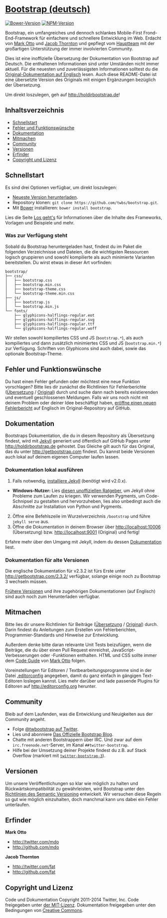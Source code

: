 # [Bootstrap (deutsch)](http://holdirbootstrap.de)
[![Bower-Version](https://badge.fury.io/bo/bootstrap.svg)](http://badge.fury.io/bo/bootstrap)
[![NPM-Version](https://badge.fury.io/js/bootstrap.svg)](http://badge.fury.io/js/bootstrap)

Bootstrap, ein umfangreiches und dennoch schlankes Mobile-First Frond-End-Framework für einfachere und schnellere Entwicklung im Web. Erdacht von [Mark Otto](http://twitter.com/mdo) und [Jacob Thornton](http://twitter.com/fat) und gepflegt vom [Hauptteam](https://github.com/twbs?tab=members) mit der großartigen Unterstützung der immer involvierten Community.

Dies ist eine inoffizielle Übersetzung der Dokumentation von Bootstrap auf Deutsch. Die enthaltenen Informationen sind unter Umständen nicht immer aktuell. Für die neuesten und zuverlässigsten Informationen solltest du die [Original-Dokumentation auf Englisch](http://getbootstrap.com) lesen. Auch diese README-Datei ist eine übersetzte Version des Originals mit einigen Ergänzungen bezüglich der Übersetzung.

Um direkt loszulegen, geh auf <http://holdirbootstrap.de>!

## Inhaltsverzeichnis

 - [Schnellstart](#schnellstart)
 - [Fehler und Funktionswünsche](#fehler-und-funktionswuensche)
 - [Dokumentation](#dokumentation)
 - [Mitmachen](#mitmachen)
 - [Community](#community)
 - [Versionen](#versionen)
 - [Erfinder](#erfinder)
 - [Copyright und Lizenz](#copyright-und-lizenz)

## Schnellstart

Es sind drei Optionen verfügbar, um direkt loszulegen:

- [Neueste Version herunterladen](https://github.com/twbs/bootstrap/archive/v3.2.0.zip).
- Repository klonen: `git clone https://github.com/twbs/bootstrap.git`.
- Mit [Bower](http://bower.io) installieren: `bower install bootstrap`.

Lies die Seite [Los geht's](http://holdirbootstrap.de/los-gehts/) für Informationen über die Inhalte des Frameworks, Vorlagen und Beispiele und mehr.

### Was zur Verfügung steht

Sobald du Bootstrap heruntergeladen hast, findest du im Paket die folgenden Verzeichnisse und Dateien, die die wichtigsten Ressourcen logisch gruppieren und sowohl kompilierte als auch minimierte Varianten bereitstellen. Du wirst etwas in dieser Art vorfinden:

```
bootstrap/
├── css/
│   ├── bootstrap.css
│   ├── bootstrap.min.css
│   ├── bootstrap-theme.css
│   └── bootstrap-theme.min.css
├── js/
│   ├── bootstrap.js
│   └── bootstrap.min.js
└── fonts/
    ├── glyphicons-halflings-regular.eot
    ├── glyphicons-halflings-regular.svg
    ├── glyphicons-halflings-regular.ttf
    └── glyphicons-halflings-regular.woff
```

Wir stellen sowohl kompiliertes CSS und JS (`bootstrap.*`), als auch kompiliertes und dann zusätzlich minimiertes CSS und JS (`bootstrap.min.*`) zur Verfügung. Schriften von Glyphicons sind auch dabei, sowie das optionale Bootstrap-Theme.



## Fehler und Funktionswünsche

Du hast einen Fehler gefunden oder möchtest eine neue Funktion vorschlagen? Bitte lies dir zunächst die Richtlinien für Fehlerberichte ([Übersetzung](https://github.com/juthilo/bootstrap-german/blob/master/CONTRIBUTING.md#fehlermeldungen-verwenden) / [Original](https://github.com/twbs/bootstrap/blob/master/CONTRIBUTING.md#using-the-issue-tracker)) durch und suche dann nach bereits existierenden und eventuell geschlossenen Meldungen. Falls wir uns noch nicht mit deinem Problem oder deiner Idee beschäftigt haben, [eröffne einen neuen Fehlerbericht](https://github.com/twbs/bootstrap/issues/new) auf Englisch im Original-Repository auf GitHub.


## Dokumentation

Bootstraps Dokumentation, die du in diesem Repository als Übersetzung findest, wird mit [Jekyll](http://jekyllrb.com) generiert und öffentlich auf GitHub Pages unter <http://holdirbootstrap.de> gehostet. Das Gleiche gilt auch für das Original, das du unter <http://getbootstrap.com> findest. Du kannst beide Versionen auch lokal auf deinem eigenen Computer laufen lassen.

### Dokumentation lokal ausführen

1. Falls notwendig, [installiere Jekyll](http://jekyllrb.com/docs/installation) (benötigt wird v2.0.x).
  - **Windows-Nutzer:** Lies [diesen unoffiziellen Ratgeber](https://github.com/juthilo/run-jekyll-on-windows/), um Jekyll ohne Probleme zum Laufen zu kriegen. Wir verwenden Pygments, um Code-Schnipsel zu gestalten und hervorzuheben, lies also unbedingt auch die Abschnitte zur Installation von Python und Pygments.
2. Öffne eine Befehlszeile im Wurzelverzeichnis `/bootstrap` und führe `jekyll serve` aus.
3. Öffne die Dokumentation in deinem Browser über <http://localhost:10006> (Übersetzung) bzw. <http://localhost:9001> (Original) und fertig!

Erfahre mehr über den Umgang mit Jekyll, indem du dessen [Dokumentation](http://jekyllrb.com/docs/home/) liest.

### Dokumentation für alte Versionen

Die englische Dokumentation für v2.3.2 ist fürs Erste unter <http://getbootstrap.com/2.3.2/> verfügbar, solange einige noch zu Bootstrap 3 wechseln müssen.

[Frühere Versionen](https://github.com/twbs/bootstrap/releases) und ihre zugehörigen Dokumentationen (auf Englisch) sind auch noch zum Herunterladen verfügbar.



## Mitmachen

Bitte lies dir unsere Richtlinien für Beiträge ([Übersetzung](https://github.com/juthilo/bootstrap-german/blob/master/CONTRIBUTING.md) / [Original](https://github.com/twbs/bootstrap/blob/master/CONTRIBUTING.md)) durch. Darin findest du Anleitungen zum Erstellen von Fehlerberichten, Programmier-Standards und Hinweise zur Entwicklung.

Außerdem denke bitte daran relevante Unit Tests beizufügen, wenn die Beiträge, die du über einen Pull Request einreichst, JavaScript-Verbesserungen oder -Funktionen enthalten. HTML und CSS sollte immer dem [Code Guide](http://github.com/mdo/code-guide) von [Mark Otto](http://github.com/mdo) folgen.

Voreinstellungen für Editoren / Textbearbeitungsprogramme sind in der Datei [.editorconfig](https://github.com/twbs/bootstrap/blob/master/.editorconfig) angegeben, damit du ganz einfach in gängigen Text-Editoren loslegen kannst. Lies mehr darüber und lade passende Plugins für Editoren auf <http://editorconfig.org> herunter.



## Community

Bleib auf dem Laufenden, was die Entwicklung und Neuigkeiten aus der Community angeht.

- Folge [@twbootstrap auf Twitter](http://twitter.com/twbootstrap).
- Lies und abonniere [Das Offizielle Bootstrap Blog](http://blog.getbootstrap.com).
- Chatte mit anderen Bootstrappern über IRC. Und zwar auf dem `irc.freenode.net`-Server, im Kanal `##twitter-bootstrap`.
- Hilfe bei der Umsetzung deiner Projekte findest du z.B. auf Stack Overflow (markiert mit [`twitter-bootstrap-3`](http://stackoverflow.com/questions/tagged/twitter-bootstrap-3)).



## Versionen

Um unsere Veröffentlichungen so klar wie möglich zu halten und Rückwärtskompatibilität zu gewährleisten, wird Bootstrap unter den [Richtlinien des Semantic Versioning](http://semver.org) entwickelt. Wir versuchen diese Regeln so gut wie möglich einzuhalten, doch manchmal kann uns dabei ein Fehler unterlaufen.



## Erfinder

**Mark Otto**

- <http://twitter.com/mdo>
- <http://github.com/mdo>

**Jacob Thornton**

- <http://twitter.com/fat>
- <http://github.com/fat>



## Copyright und Lizenz

Code und Dokumentation Copyright 2011-2014 Twitter, Inc. Code freigegeben unter [der MIT-Lizenz](https://github.com/twbs/bootstrap/blob/master/LICENSE). Dokumentation freigegeben unter den Bedingungen von [Creative Commons](LICENSE).
